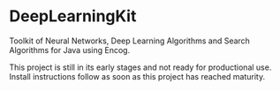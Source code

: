 # DeepLearningKit
Toolkit of Neural Networks, Deep Learning Algorithms and Search Algorithms for Java using Encog.

This project is still in its early stages and not ready for productional use.
Install instructions follow as soon as this project has reached maturity.

